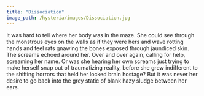 ```yaml
---
title: "Dissociation"
image_path: /hysteria/images/Dissociation.jpg
---
```


It was hard to tell where her body was in the maze. She could see through the monstrous eyes on the walls as if they were hers and wave rotting hands and feel rats gnawing the bones exposed through jaundiced skin. The screams echoed around her. Over and over again, calling for help, screaming her name. Or was she hearing her own screams just trying to make herself snap out of traumatizing reality, before she grew indifferent to the shifting horrors that held her locked brain hostage?
But it was never her desire to go back into the grey static of blank hazy sludge between her ears. 
